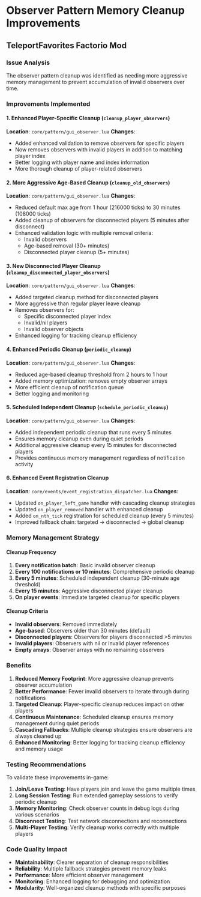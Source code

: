 # Observer Pattern Memory Cleanup Improvements
## TeleportFavorites Factorio Mod

### Issue Analysis
The observer pattern cleanup was identified as needing more aggressive memory management to prevent accumulation of invalid observers over time.

### Improvements Implemented

#### 1. Enhanced Player-Specific Cleanup (`cleanup_player_observers`)
**Location**: `core/pattern/gui_observer.lua`
**Changes**:
- Added enhanced validation to remove observers for specific players
- Now removes observers with invalid players in addition to matching player index
- Better logging with player name and index information
- More thorough cleanup of player-related observers

#### 2. More Aggressive Age-Based Cleanup (`cleanup_old_observers`)
**Location**: `core/pattern/gui_observer.lua`
**Changes**:
- Reduced default max age from 1 hour (216000 ticks) to 30 minutes (108000 ticks)
- Added cleanup of observers for disconnected players (5 minutes after disconnect)
- Enhanced validation logic with multiple removal criteria:
  - Invalid observers
  - Age-based removal (30+ minutes)
  - Disconnected player cleanup (5+ minutes)

#### 3. New Disconnected Player Cleanup (`cleanup_disconnected_player_observers`)
**Location**: `core/pattern/gui_observer.lua`
**Changes**:
- Added targeted cleanup method for disconnected players
- More aggressive than regular player leave cleanup
- Removes observers for:
  - Specific disconnected player index
  - Invalid/nil players
  - Invalid observer objects
- Enhanced logging for tracking cleanup efficiency

#### 4. Enhanced Periodic Cleanup (`periodic_cleanup`)
**Location**: `core/pattern/gui_observer.lua`
**Changes**:
- Reduced age-based cleanup threshold from 2 hours to 1 hour
- Added memory optimization: removes empty observer arrays
- More efficient cleanup of notification queue
- Better logging and monitoring

#### 5. Scheduled Independent Cleanup (`schedule_periodic_cleanup`)
**Location**: `core/pattern/gui_observer.lua`
**Changes**:
- Added independent periodic cleanup that runs every 5 minutes
- Ensures memory cleanup even during quiet periods
- Additional aggressive cleanup every 15 minutes for disconnected players
- Provides continuous memory management regardless of notification activity

#### 6. Enhanced Event Registration Cleanup
**Location**: `core/events/event_registration_dispatcher.lua`
**Changes**:
- Updated `on_player_left_game` handler with cascading cleanup strategies
- Updated `on_player_removed` handler with enhanced cleanup
- Added `on_nth_tick` registration for scheduled cleanup (every 5 minutes)
- Improved fallback chain: targeted → disconnected → global cleanup

### Memory Management Strategy

#### Cleanup Frequency
1. **Every notification batch**: Basic invalid observer cleanup
2. **Every 100 notifications or 10 minutes**: Comprehensive periodic cleanup
3. **Every 5 minutes**: Scheduled independent cleanup (30-minute age threshold)
4. **Every 15 minutes**: Aggressive disconnected player cleanup
5. **On player events**: Immediate targeted cleanup for specific players

#### Cleanup Criteria
- **Invalid observers**: Removed immediately
- **Age-based**: Observers older than 30 minutes (default)
- **Disconnected players**: Observers for players disconnected >5 minutes
- **Invalid players**: Observers with nil or invalid player references
- **Empty arrays**: Observer arrays with no remaining observers

### Benefits

1. **Reduced Memory Footprint**: More aggressive cleanup prevents observer accumulation
2. **Better Performance**: Fewer invalid observers to iterate through during notifications
3. **Targeted Cleanup**: Player-specific cleanup reduces impact on other players
4. **Continuous Maintenance**: Scheduled cleanup ensures memory management during quiet periods
5. **Cascading Fallbacks**: Multiple cleanup strategies ensure observers are always cleaned up
6. **Enhanced Monitoring**: Better logging for tracking cleanup efficiency and memory usage

### Testing Recommendations

To validate these improvements in-game:
1. **Join/Leave Testing**: Have players join and leave the game multiple times
2. **Long Session Testing**: Run extended gameplay sessions to verify periodic cleanup
3. **Memory Monitoring**: Check observer counts in debug logs during various scenarios
4. **Disconnect Testing**: Test network disconnections and reconnections
5. **Multi-Player Testing**: Verify cleanup works correctly with multiple players

### Code Quality Impact

- **Maintainability**: Clearer separation of cleanup responsibilities
- **Reliability**: Multiple fallback strategies prevent memory leaks
- **Performance**: More efficient observer management
- **Monitoring**: Enhanced logging for debugging and optimization
- **Modularity**: Well-organized cleanup methods with specific purposes
